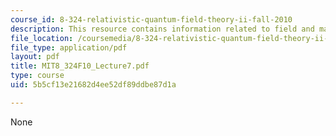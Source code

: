 ```yaml
---
course_id: 8-324-relativistic-quantum-field-theory-ii-fall-2010
description: This resource contains information related to field and mass renormalizations.
file_location: /coursemedia/8-324-relativistic-quantum-field-theory-ii-fall-2010/5b5cf13e21682d4ee52df89ddbe87d1a_MIT8_324F10_Lecture7.pdf
file_type: application/pdf
layout: pdf
title: MIT8_324F10_Lecture7.pdf
type: course
uid: 5b5cf13e21682d4ee52df89ddbe87d1a

---
```

None